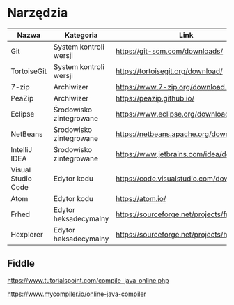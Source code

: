 # Narzędzia

| Nazwa              | Kategoria               | Link                                        |
| ------------------ | ----------------------- | ------------------------------------------- |
| Git                | System kontroli wersji  | https://git-scm.com/downloads/              |
| TortoiseGit        | System kontroli wersji  | https://tortoisegit.org/download/           |
| 7-zip              | Archiwizer              | https://www.7-zip.org/download.html         |
| PeaZip             | Archiwizer              | https://peazip.github.io/                   |
| Eclipse            | Środowisko zintegrowane | https://www.eclipse.org/downloads/          |
| NetBeans           | Środowisko zintegrowane | https://netbeans.apache.org/download/       |
| IntelliJ IDEA      | Środowisko zintegrowane | https://www.jetbrains.com/idea/download/    |
| Visual Studio Code | Edytor kodu             | https://code.visualstudio.com/download/     |
| Atom               | Edytor kodu             | https://atom.io/                            |
| Frhed              | Edytor heksadecymalny   | https://sourceforge.net/projects/frhed/     |
| Hexplorer          | Edytor heksadecymalny   | https://sourceforge.net/projects/hexplorer/ |

Fiddle
------

https://www.tutorialspoint.com/compile_java_online.php

https://www.mycompiler.io/online-java-compiler
